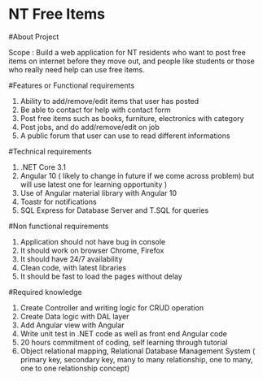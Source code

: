 # NT Free Items

#About Project

Scope : Build a web application for NT residents who want to post free items on internet before they move out, and people like students or those who really need help can use free items. 


#Features or Functional requirements 

1) Ability to add/remove/edit items that user has posted
2) Be able to contact for help with contact form
3) Post free items such as books, furniture, electronics with category
4) Post jobs, and do add/remove/edit on job
6) A public forum that user can use to read different informations

#Technical requirements

1) .NET Core 3.1
2) Angular 10 ( likely to change in future if we come across problem) but will use latest one for learning opportunity )
3) Use of Angular material library with Angular 10
4) Toastr for notifications
5) SQL Express for Database Server and T.SQL for queries

#Non functional requirements
1) Application should not have bug in console
2) It should work on browser Chrome, Firefox
3) It should have 24/7 availability
4) Clean code, with latest libraries
5) It should be fast to load the pages without delay

#Required knowledge
1) Create Controller and writing logic for CRUD operation
2) Create Data logic with DAL layer
3) Add Angular view with Angular
4) Write unit test in .NET code as well as front end Angular code
5) 20 hours commitment of coding, self learning through tutorial
6) Object relational mapping, Relational Database Management System ( primary key, secondary key, many to many relationship, one to many, one to one relationship concept)

